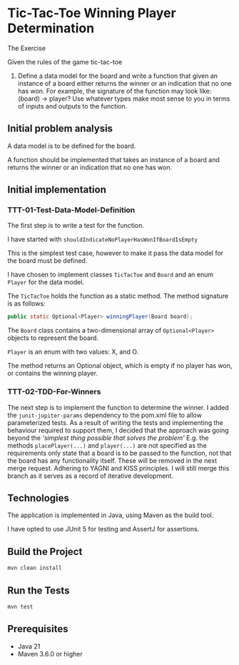 # Tic-Tac-Toe Winning Player Determination
The Exercise

Given the rules of the game tic-tac-toe
1. Define a data model for the board and write a function that given an instance of a board
   either returns the winner or an indication that no one has won. For example, the
   signature of the function may look like:
   (board) -> player?
   Use whatever types make most sense to you in terms of inputs and outputs to the
   function.
## Initial problem analysis
A data model is to be defined for the board.

A function should be implemented that takes an instance of a board and returns the winner or an indication that no one has won.

## Initial implementation
### TTT-01-Test-Data-Model-Definition
The first step is to write a test for the function.

I have started with ```shouldIndicateNoPlayerHasWonIfBoardIsEmpty```

This is the simplest test case, however to make it pass the data model for the board must be defined. 

I have chosen to implement classes ```TicTacToe``` and ```Board``` and an enum ```Player``` for the data model.

The ```TicTacToe``` holds the function as a static method. The method signature is as follows:
```java
public static Optional<Player> winningPlayer(Board board);
```

The ```Board``` class contains a two-dimensional array of ```Optional<Player>``` objects to represent the board.

```Player``` is an enum with two values: X, and O.

The method returns an Optional<Player> object, which is empty if no player has won, or contains the winning player.

### TTT-02-TDD-For-Winners
The next step is to implement the function to determine the winner.
I added the ```junit-jupiter-params``` dependency to the pom.xml file to allow parameterized tests.
As a result of writing the tests and implementing the behaviour required to support them, I decided that the approach was going beyond the *'simplest thing possible that solves the problem'* E.g. the methods ```placePlayer(...)``` and ```player(...)``` are not specified as the requirements only state that a board is to be passed to the function, not that the board has any functionality itself.
These will be removed in the next merge request. Adhering to YAGNI and KISS principles. I will still merge this branch as it serves as a record of iterative development.


## Technologies
The application is implemented in Java, using Maven as the build tool.

I have opted to use JUnit 5 for testing and AssertJ for assertions.

## Build the Project
```bash
mvn clean install
```
## Run the Tests
```bash
mvn test
```
## Prerequisites
- Java 21
- Maven 3.6.0 or higher


